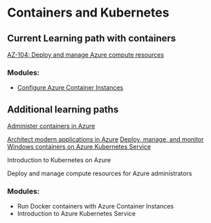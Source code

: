 # Containers and Kubernetes
## Current Learning path with containers

[AZ-104: Deploy and manage Azure compute resources](https://learn.microsoft.com/training/paths/az-104-manage-compute-resources/)
  ### Modules:
  * [Configure Azure Container Instances](https://learn.microsoft.com/en-us/training/modules/configure-azure-container-instances/)

## Additional learning paths
[Administer containers in Azure](https://learn.microsoft.com/training/paths/administer-containers-in-azure/)

[Architect modern applications in Azure](https://learn.microsoft.com/training/paths/architect-modern-apps/)
[Deploy, manage, and monitor Windows containers on Azure Kubernetes Service](https://learn.microsoft.com/training/paths/deploy-manage-monitor-wincontainers-aks/)

Introduction to Kubernetes on Azure

Deploy and manage compute resources for Azure administrators
   ### Modules:
   * Run Docker containers with Azure Container Instances
   * Introduction to Azure Kubernetes Service


